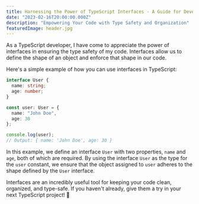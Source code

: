 ```yaml
---
title: Harnessing the Power of TypeScript Interfaces - A Guide for Developers
date: "2023-02-16T20:00:00.000Z"
description: "Empowering Your Code with Type Safety and Organization"
featuredImage: header.jpg
---
```


As a TypeScript developer, I have come to appreciate the power of interfaces in ensuring the type safety of my code. Interfaces allow us to define the shape of an object and enforce that shape in our code.

Here's a simple example of how you can use interfaces in TypeScript:

```ts
interface User {
  name: string;
  age: number;
}

const user: User = {
  name: "John Doe",
  age: 30
};

console.log(user);
// Output: { name: 'John Doe', age: 30 }
```

In this example, we define an interface `User` with two properties, `name` and `age`, both of which are required. By using the interface `User` as the type for the `user` constant, we ensure that the object assigned to `user` adheres to the shape defined by the `User` interface.

Interfaces are an incredibly useful tool for keeping your code clean, organized, and type-safe. If you haven't already, give them a try in your next TypeScript project! 🚀

